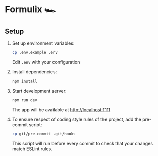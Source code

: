 # Formulix 🏎️

## Setup

1. Set up environment variables:

    ```sh
    cp .env.example .env
    ```

    Edit `.env` with your configuration

1. Install dependencies:

    ```sh
    npm install
    ```

1. Start development server:

    ```sh
    npm run dev
    ```

    The app will be available at [http://localhost:1111](http://localhost:1111)

1. To ensure respect of coding style rules of the project, add the pre-commit script:

    ```sh
    cp git/pre-commit .git/hooks
    ```

    This script will run before every commit to check that your changes match ESLint rules.
